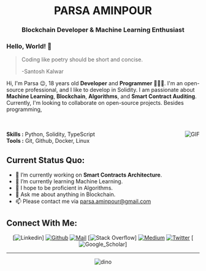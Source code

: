 <h1 align="center">PARSA AMINPOUR</h1>
<h3 align="center">Blockchain Developer<span color="blue"> & </span> Machine Learning Enthusiast <span color="blue"> </span> </h3>



### Hello, World! 👋

> Coding like poetry should be short and concise.
>
> -Santosh Kalwar

Hi, I'm Parsa 😉, 18 years old **Developer** and **Programmer** 👨🏻‍💻. I'm an open-source professional, and I like to develop in Solidity. I am passionate about **Machine Learning**, **Blockchain**, **Algorithms**, and **Smart Contract Auditing**. Currently, I'm looking to collaborate on open-source projects. Besides programming,</br>
</br>
</br>

<img align="right" alt="GIF" src="https://media.giphy.com/media/13HgwGsXF0aiGY/giphy.gif"/>


**Skills :** Python, Solidity, TypeScript
</br>
**Tools :** Git, Github, Docker, Linux


**Current Status Quo:**
----

* 🔭 I’m currently working on **Smart Contracts Architecture**.
* 🌱 I’m currently learning Machine Learning.
* 🤔 I hope to be proficient in Algorithms.
* 💬 Ask me about anything in Blockchain.
* 📫 Please contact me via parsa.aminpour@gmail.com

<h2 align="left">Connect With Me:</h2>

<div align=center>

[![Linkedin](https://img.shields.io/badge/LinkedIn-0077B5?style=for-the-badge&logo=linkedin&logoColor=white)]
[![Github](https://img.shields.io/badge/GitHub-100000?style=for-the-badge&logo=github&logoColor=white)](https://github.com/ParsaAminpour)
[![Mail](https://img.shields.io/badge/Gmail-D14836?style=for-the-badge&logo=gmail&logoColor=white)](parsa.aminpour@gmail.com)
[![Stack Overflow](https://img.shields.io/badge/Stack_Overflow-FE7A16?style=for-the-badge&logo=stack-overflow&logoColor=white)]
[![Medium](https://img.shields.io/badge/Medium-12100E?style=for-the-badge&logo=medium&logoColor=white)](https://medium.com/@ParsaAminpour)
[![Twitter](https://img.shields.io/badge/Twitter-1DA1F2?style=for-the-badge&logo=twitter&logoColor=white)](https://twitter.com/xTuringx)
[![Google_Scholar](https://img.shields.io/badge/Google%20Scholar-4285F4?style=for-the-badge&logo=google-scholar&logoColor=white)]
</div>
 
----------------

<div align=center>

![dino](https://gitee.com/skykeyjoker/PicCloud/raw/master/img/dino.gif)
  
</div>




